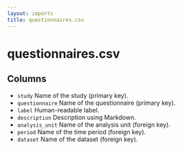 ```yaml
---
layout: imports
title: questionnaires.csv
---
```


questionnaires.csv
===========

Columns
-------

* `study` Name of the study (primary key).
* `questionnaire` Name of the questionnaire (primary key).
* `label` Human-readable label.
* `description` Description using Markdown.
* `analysis_unit` Name of the analysis unit (foreign key).
* `period` Name of the time period (foreign key).
* `dataset` Name of the dataset (foreign key).
